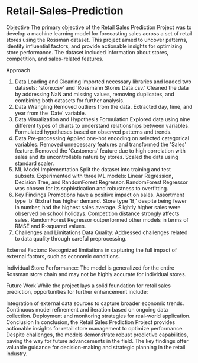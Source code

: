 # Retail-Sales-Prediction

Objective
The primary objective of the Retail Sales Prediction Project was to develop a machine learning model for forecasting sales across a set of retail stores using the Rossman dataset. This project aimed to uncover patterns, identify influential factors, and provide actionable insights for optimizing store performance. The dataset included information about stores, competition, and sales-related features.

Approach
1. Data Loading and Cleaning
Imported necessary libraries and loaded two datasets: 'store.csv' and 'Rossmann Stores Data.csv.'
Cleaned the data by addressing NaN and missing values, removing duplicates, and combining both datasets for further analysis.
2. Data Wrangling
Removed outliers from the data.
Extracted day, time, and year from the 'Date' variable.
3. Data Visualization and Hypothesis Formulation
Explored data using nine different types of charts to understand relationships between variables.
Formulated hypotheses based on observed patterns and trends.
4. Data Pre-processing
Applied one-hot encoding on selected categorical variables.
Removed unnecessary features and transformed the 'Sales' feature.
Removed the 'Customers' feature due to high correlation with sales and its uncontrollable nature by stores.
Scaled the data using standard scaler.
5. ML Model Implementation
Split the dataset into training and test subsets.
Experimented with three ML models: Linear Regression, Decision Tree, and RandomForest Regressor.
RandomForest Regressor was chosen for its sophistication and robustness to overfitting.
6. Key Findings
Promotions have a positive impact on sales.
Assortment type 'b' (Extra) has higher demand.
Store type 'B,' despite being fewer in number, had the highest sales average.
Slightly higher sales were observed on school holidays.
Competition distance strongly affects sales.
RandomForest Regressor outperformed other models in terms of RMSE and R-squared values.
7. Challenges and Limitations
Data Quality: Addressed challenges related to data quality through careful preprocessing.

External Factors: Recognized limitations in capturing the full impact of external factors, such as economic conditions.

Individual Store Performance: The model is generalized for the entire Rossman store chain and may not be highly accurate for individual stores.

Future Work
While the project lays a solid foundation for retail sales prediction, opportunities for further enhancement include:

Integration of external data sources to capture broader economic trends.
Continuous model refinement and iteration based on ongoing data collection.
Deployment and monitoring strategies for real-world application.
Conclusion
In conclusion, the Retail Sales Prediction Project provides actionable insights for retail store management to optimize performance. Despite challenges, the models demonstrate robust predictive capabilities, paving the way for future advancements in the field. The key findings offer valuable guidance for decision-making and strategic planning in the retail industry.
